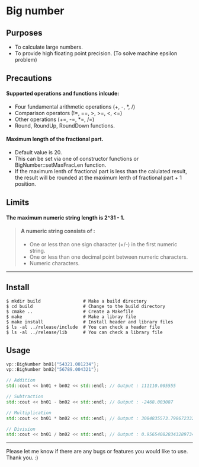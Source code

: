 # Big number

## Purposes
* To calculate large numbers.
* To provide high floating point precision. (To solve machine epsilon problem)
     
## Precautions
#### Supported operations and functions inlcude:
  - Four fundamental arithmetic operations (+, -, *, /)
  - Comparison operators (!=, ==, >, >=, <, <=)
  - Other operations (+=, -=, *=, /=)
  - Round, RoundUp, RoundDown functions.
  
#### Maximum length of the fractional part.
  - Default value is 20.
  - This can be set via one of constructor functions or BigNumber::setMaxFracLen function.
  - If the maximum lenth of fractional part is less than the calulated result, the result will be rounded at the maximum lenth of fractional part + 1 position.

## Limits
#### The maximum numeric string length is 2^31 - 1.
   > #### A numeric string consists of :
   > - One or less than one sign character (+/-) in the first numeric string.
   > - One or less than one decimal point between numeric characters.
   > - Numeric characters.

----

## Install
```shell
$ mkdir build                # Make a build directory
$ cd build                   # Change to the build directory
$ cmake ..                   # Create a Makefile
$ make                       # Make a libray file
$ make install               # Install header and library files
$ ls -al ../release/include  # You can check a header file
$ ls -al ../release/lib      # You can check a library file
```

## Usage
```c++
vp::BigNumber bn01{"54321.001234"};
vp::BigNumber bn02{"56789.004321"};

// Addition
std::cout << bn01 + bn02 << std::endl; // Output : 111110.005555

// Subtraction
std::cout << bn01 - bn02 << std::endl; // Output : -2468.003087

// Multiplication
std::cout << bn01 * bn02 << std::endl; // Output : 3084835573.798672332114

// Division
std::cout << bn01 / bn02 << std::endl; // Output : 0.95654082834328973443
```

----
Please let me know if there are any bugs or features you would like to use. <br>
Thank you. :)
